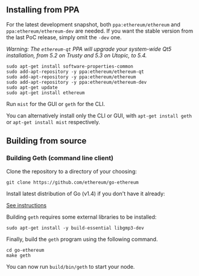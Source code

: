 ## Installing from PPA

For the latest development snapshot, both `ppa:ethereum/ethereum` and `ppa:ethereum/ethereum-dev` are needed. If you want the stable version from the last PoC release, simply omit the `-dev` one.

*Warning: The `ethereum-qt` PPA will upgrade your system-wide Qt5 installation, from 5.2 on Trusty and 5.3 on Utopic, to 5.4.*

```shell
sudo apt-get install software-properties-common
sudo add-apt-repository -y ppa:ethereum/ethereum-qt
sudo add-apt-repository -y ppa:ethereum/ethereum
sudo add-apt-repository -y ppa:ethereum/ethereum-dev
sudo apt-get update
sudo apt-get install ethereum
```

Run `mist` for the GUI or `geth` for the CLI.

You can alternatively install only the CLI or GUI, with `apt-get install geth` or `apt-get install mist` respectively.

## Building from source

### Building Geth (command line client)

Clone the repository to a directory of your choosing:

```shell
git clone https://github.com/ethereum/go-ethereum
```
Install latest distribution of Go (v1.4) if you don't have it already:

[See instructions](https://github.com/ethereum/go-ethereum/wiki/Installing-Go#ubuntu-1404)

Building `geth` requires some external libraries to be installed:

```shell
sudo apt-get install -y build-essential libgmp3-dev
```

Finally, build the `geth` program using the following command.
```shell
cd go-ethereum
make geth
```

You can now run `build/bin/geth` to start your node.
